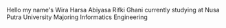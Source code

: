 Hello my name's Wira Harsa Abiyasa Rifki Ghani
currently studying at Nusa Putra University
Majoring Informatics Engineering

